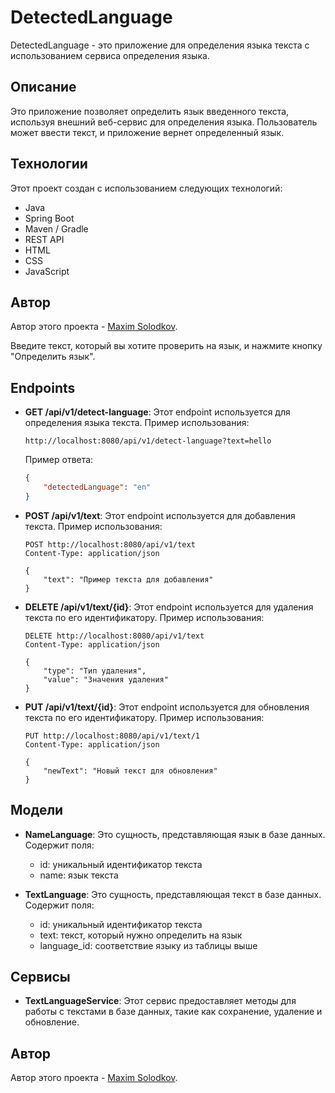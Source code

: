 # DetectedLanguage

DetectedLanguage - это приложение для определения языка текста с использованием сервиса определения языка.

## Описание

Это приложение позволяет определить язык введенного текста, используя внешний веб-сервис для определения языка. Пользователь может ввести текст, и приложение вернет определенный язык.

## Технологии

Этот проект создан с использованием следующих технологий:

- Java
- Spring Boot
- Maven / Gradle
- REST API
- HTML
- CSS
- JavaScript

## Автор

Автор этого проекта - [Maxim Solodkov](https://github.com/MaximSolodkovVMSIS).

Введите текст, который вы хотите проверить на язык, и нажмите кнопку "Определить язык".

## Endpoints

- **GET /api/v1/detect-language**: Этот endpoint используется для определения языка текста. Пример использования:

    ```
    http://localhost:8080/api/v1/detect-language?text=hello
    ```

    Пример ответа:

    ```json
    {
        "detectedLanguage": "en"
    }
    ```


- **POST /api/v1/text**: Этот endpoint используется для добавления текста. Пример использования:

    ```
    POST http://localhost:8080/api/v1/text
    Content-Type: application/json

    {
        "text": "Пример текста для добавления"
    }
    ```


- **DELETE /api/v1/text/{id}**: Этот endpoint используется для удаления текста по его идентификатору. Пример использования:

    ```
    DELETE http://localhost:8080/api/v1/text
    Content-Type: application/json

    {
        "type": "Тип удаления",
        "value": "Значения удаления"
    }
    ```


- **PUT /api/v1/text/{id}**: Этот endpoint используется для обновления текста по его идентификатору. Пример использования:

    ```
    PUT http://localhost:8080/api/v1/text/1
    Content-Type: application/json

    {
        "newText": "Новый текст для обновления"
    }
    ```


## Модели

- **NameLanguage**: Это сущность, представляющая язык в базе данных. Содержит поля:
    - id: уникальный идентификатор текста
    - name: язык текста

- **TextLanguage**: Это сущность, представляющая текст в базе данных. Содержит поля:
    - id: уникальный идентификатор текста
    - text: текст, который нужно определить на язык
    - language_id: соответствие языку из таблицы выше

## Сервисы

- **TextLanguageService**: Этот сервис предоставляет методы для работы с текстами в базе данных, такие как сохранение, удаление и обновление.

## Автор

Автор этого проекта - [Maxim Solodkov](https://github.com/MaximSolodkovVMSIS).
